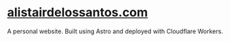 # [alistairdelossantos.com](alistairdelossantos.com)

A personal website. Built using Astro and deployed with Cloudflare Workers.
